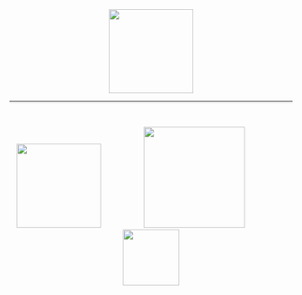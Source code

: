 <div id="header" align="center">
  <img src="https://i.ibb.co/GJPkRXn/AGirl-Dancing.gif" width="150"/>
</div>
<hr>
<br />
<p align="center">
<a href="https://forum.xda-developers.com/t/tool-windows-adb-fastboot-march-2022.3944288/" alt="XDA Profile"><img src="https://i.ibb.co/zSwKTtG/XDA-450.png" width="150"></a>
&emsp; &emsp; &emsp; &emsp;
<a href="https://www.paypal.com/cgi-bin/webscr?cmd=_s-xclick&hosted_button_id=HW8B98TVDLKWA" alt="PayPal"><img src="https://i.ibb.co/yfkht2y/Pay-Pal-450.png" width="180"></a>
&emsp; &emsp; &emsp; &emsp;
<a href="https://github.com/K3V1991/Donate-Crypto" alt="Crypto"><img src="https://i.ibb.co/CHZQmGW/Crypto-450.png" width="100"></a>

